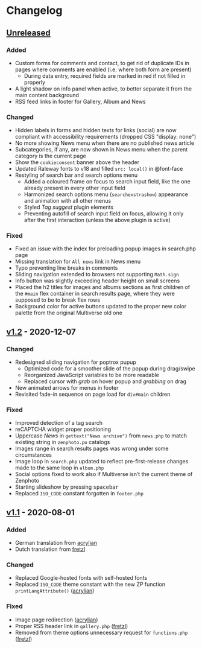 # Changelog
## [Unreleased]
### Added
* Custom forms for comments and contact, to get rid of duplicate IDs in pages where comments are enabled (i.e. where both form are present)
  * During data entry, required fields are marked in red if not filled in properly
* A light shadow on info panel when active, to better separate it from the main content background
* RSS feed links in footer for Gallery, Album and News

### Changed
* Hidden labels in forms and hidden texts for links (social) are now compliant with accessibility requirements (dropped CSS "display: none")
* No more showing News menu when there are no published news article 
* Subcategories, if any, are now shown in News menu when the parent category is the current page
* Show the `cookieconsent` banner above the header
* Updated Raleway fonts to v18 and filled `src: local()` in @font-face
* Restyling of search bar and search options menu
  * Added a coloured frame on focus to search input field, like the one already present in every other input field
  * Harmonized search options menu (`searchexstrashow`) appearance and animation with all other menus
  * Styled _Tag suggest_ plugin elements
  * Preventing autofill of search input field on focus, allowing it only after the first interaction (unless the above plugin is active)

### Fixed
* Fixed an issue with the index for preloading popup images in search.php page
* Missing translation for `All news` link in News menu
* Typo preventing line breaks in comments
* Sliding navigation extended to browsers not supporting `Math.sign`
* Info button was slightly exceeding header height on small screens
* Placed the h2 titles for images and albums sections as first children of the `#main` flex container in search results page, where they were supposed to be to break flex rows
* Background color for active buttons updated to the proper new color palette from the original Multiverse old one

## [v1.2] - 2020-12-07
### Changed
* Redesigned sliding navigation for poptrox pupup
  * Optimized code for a smoother slide of the popup during drag/swipe
  * Reorganized JavaScript variables to be more readable
  * Replaced cursor with _grab_ on hover popup and _grabbing_ on drag
* New animated arrows for menus in footer
* Revisited fade-in sequence on page load for `div#main` children

### Fixed
* Improved detection of a tag search
* reCAPTCHA widget proper positioning
* Uppercase _News_ in `gettext("News archive")` from `news.php` to match existing string in `zenphoto.po` catalogs
* Images range in search results pages was wrong under some circumstances
* Image loop in `search.php` updated to reflect pre-first-release changes made to the same loop in `album.php`
* Social options fixed to work also if Multiverse isn’t the current theme of Zenphoto
* Starting slideshow by pressing <kbd>spacebar</kbd>
* Replaced `ISO_CODE` constant forgotten in `footer.php`

## [v1.1] - 2020-08-01
### Added
* German translation from [acrylian]
* Dutch translation from [fretzl]

### Changed
* Replaced Google-hosted fonts with self-hosted fonts
* Replaced `ISO_CODE` theme constant with the new ZP function `printLangAttribute()` ([acrylian])

### Fixed
* Image page redirection ([acrylian])
* Proper RSS header link in `gallery.php` ([fretzl])
* Removed from theme options unnecessary request for `functions.php` ([fretzl])

<!-- [v2.0]: https://github.com/bic-ed/Multiverse/compare/1.2...2.0 -->
[Unreleased]: https://github.com/bic-ed/Multiverse/compare/1.2...master
[v1.2]: https://github.com/bic-ed/Multiverse/compare/1.1...1.2
[v1.1]: https://github.com/bic-ed/Multiverse/compare/1.0...1.1

[acrylian]: https://github.com/acrylian
[fretzl]: https://github.com/fretzl

